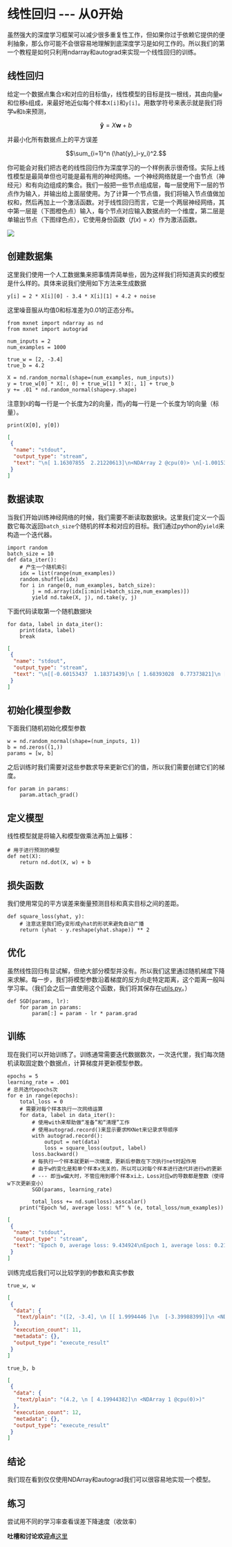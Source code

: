 # 线性回归 --- 从0开始

虽然强大的深度学习框架可以减少很多重复性工作，但如果你过于依赖它提供的便利抽象，那么你可能不会很容易地理解到底深度学习是如何工作的。所以我们的第一个教程是如何只利用ndarray和autograd来实现一个线性回归的训练。

## 线性回归

给定一个数据点集合`X`和对应的目标值`y`，线性模型的目标是找一根线，其由向量`w`和位移`b`组成，来最好地近似每个样本`X[i]`和`y[i]`。用数学符号来表示就是我们将学`w`和`b`来预测，

$$\boldsymbol{\hat{y}} = X \boldsymbol{w} + b$$

并最小化所有数据点上的平方误差

$$\sum_{i=1}^n (\hat{y}_i-y_i)^2.$$

你可能会对我们把古老的线性回归作为深度学习的一个样例表示很奇怪。实际上线性模型是最简单但也可能是最有用的神经网络。一个神经网络就是一个由节点（神经元）和有向边组成的集合。我们一般把一些节点组成层，每一层使用下一层的节点作为输入，并输出给上面层使用。为了计算一个节点值，我们将输入节点值做加权和，然后再加上一个激活函数。对于线性回归而言，它是一个两层神经网络，其中第一层是（下图橙色点）输入，每个节点对应输入数据点的一个维度，第二层是单输出节点（下图绿色点），它使用身份函数（$f(x)=x$）作为激活函数。

![](../img/simple-net-linear.png)

## 创建数据集

这里我们使用一个人工数据集来把事情弄简单些，因为这样我们将知道真实的模型是什么样的。具体来说我们使用如下方法来生成数据

`y[i] = 2 * X[i][0] - 3.4 * X[i][1] + 4.2 + noise`

这里噪音服从均值0和标准差为0.01的正态分布。

```{.python .input  n=13}
from mxnet import ndarray as nd
from mxnet import autograd

num_inputs = 2
num_examples = 1000

true_w = [2, -3.4]
true_b = 4.2

X = nd.random_normal(shape=(num_examples, num_inputs))
y = true_w[0] * X[:, 0] + true_w[1] * X[:, 1] + true_b
y += .01 * nd.random_normal(shape=y.shape)
```

注意到`X`的每一行是一个长度为2的向量，而`y`的每一行是一个长度为1的向量（标量）。

```{.python .input  n=2}
print(X[0], y[0])
```

```{.json .output n=2}
[
 {
  "name": "stdout",
  "output_type": "stream",
  "text": "\n[ 1.16307855  2.21220613]\n<NDArray 2 @cpu(0)> \n[-1.0015316]\n<NDArray 1 @cpu(0)>\n"
 }
]
```

## 数据读取

当我们开始训练神经网络的时候，我们需要不断读取数据块。这里我们定义一个函数它每次返回`batch_size`个随机的样本和对应的目标。我们通过python的`yield`来构造一个迭代器。

```{.python .input  n=3}
import random
batch_size = 10
def data_iter():
    # 产生一个随机索引
    idx = list(range(num_examples))
    random.shuffle(idx)
    for i in range(0, num_examples, batch_size):
        j = nd.array(idx[i:min(i+batch_size,num_examples)])
        yield nd.take(X, j), nd.take(y, j)
```

下面代码读取第一个随机数据块

```{.python .input  n=4}
for data, label in data_iter():
    print(data, label)
    break
```

```{.json .output n=4}
[
 {
  "name": "stdout",
  "output_type": "stream",
  "text": "\n[[-0.60153437  1.18371439]\n [ 1.68393028  0.77373821]\n [ 0.27119216  0.67585617]\n [-0.70443887  0.11922956]\n [ 0.27752855  0.68164563]\n [ 0.11222199 -0.09502531]\n [-0.19508816  0.6325348 ]\n [-1.27279079  1.47948802]\n [-0.98571479  0.56402695]\n [-0.46957269  1.73034632]]\n<NDArray 10x2 @cpu(0)> \n[-1.02981758  4.93909216  2.4455936   2.38639784  2.4427011   4.74484682\n  1.66952765 -3.38364601  0.31658202 -2.62291455]\n<NDArray 10 @cpu(0)>\n"
 }
]
```

## 初始化模型参数

下面我们随机初始化模型参数

```{.python .input  n=5}
w = nd.random_normal(shape=(num_inputs, 1))
b = nd.zeros((1,))
params = [w, b]
```

之后训练时我们需要对这些参数求导来更新它们的值，所以我们需要创建它们的梯度。

```{.python .input  n=6}
for param in params:
    param.attach_grad()
```

## 定义模型

线性模型就是将输入和模型做乘法再加上偏移：

```{.python .input  n=7}
# 用于进行预测的模型
def net(X):
    return nd.dot(X, w) + b
```

## 损失函数

我们使用常见的平方误差来衡量预测目标和真实目标之间的差距。

```{.python .input  n=8}
def square_loss(yhat, y):
    # 注意这里我们把y变形成yhat的形状来避免自动广播
    return (yhat - y.reshape(yhat.shape)) ** 2
```

## 优化

虽然线性回归有显试解，但绝大部分模型并没有。所以我们这里通过随机梯度下降来求解。每一步，我们将模型参数沿着梯度的反方向走特定距离，这个距离一般叫学习率。（我们会之后一直使用这个函数，我们将其保存在[utils.py](../utils.py)。）

```{.python .input  n=9}
def SGD(params, lr):
    for param in params:
        param[:] = param - lr * param.grad
```

## 训练

现在我们可以开始训练了。训练通常需要迭代数据数次，一次迭代里，我们每次随机读取固定数个数据点，计算梯度并更新模型参数。

```{.python .input  n=10}
epochs = 5
learning_rate = .001
# 总共迭代epochs次
for e in range(epochs):
    total_loss = 0
    # 需要对每个样本执行一次网络运算
    for data, label in data_iter():
        # 使用with来帮助做“准备”和“清理”工作
        # 使用autograd.record()来显示要求MXNet来记录求导顺序
        with autograd.record():
            output = net(data)
            loss = square_loss(output, label)
        loss.backward()
        # 每执行一个样本就更新一次梯度，更新后参数在下次执行net时起作用
        # 由于w的变化是和单个样本x无关的，所以可以对每个样本进行迭代并进行w的更新
        # --- 即当w偏大时，不管应用到哪个样本xi上，Loss对应w的导数都是整数（使得w下次更新变小）
        SGD(params, learning_rate)

        total_loss += nd.sum(loss).asscalar()
    print("Epoch %d, average loss: %f" % (e, total_loss/num_examples))
```

```{.json .output n=10}
[
 {
  "name": "stdout",
  "output_type": "stream",
  "text": "Epoch 0, average loss: 9.434924\nEpoch 1, average loss: 0.211757\nEpoch 2, average loss: 0.004862\nEpoch 3, average loss: 0.000208\nEpoch 4, average loss: 0.000105\n"
 }
]
```

训练完成后我们可以比较学到的参数和真实参数

```{.python .input  n=11}
true_w, w
```

```{.json .output n=11}
[
 {
  "data": {
   "text/plain": "([2, -3.4], \n [[ 1.9994446 ]\n  [-3.39988399]]\n <NDArray 2x1 @cpu(0)>)"
  },
  "execution_count": 11,
  "metadata": {},
  "output_type": "execute_result"
 }
]
```

```{.python .input  n=12}
true_b, b
```

```{.json .output n=12}
[
 {
  "data": {
   "text/plain": "(4.2, \n [ 4.19944382]\n <NDArray 1 @cpu(0)>)"
  },
  "execution_count": 12,
  "metadata": {},
  "output_type": "execute_result"
 }
]
```

## 结论

我们现在看到仅仅使用NDArray和autograd我们可以很容易地实现一个模型。

## 练习

尝试用不同的学习率查看误差下降速度（收敛率）

**吐槽和讨论欢迎点**[这里](https://discuss.gluon.ai/t/topic/743)
